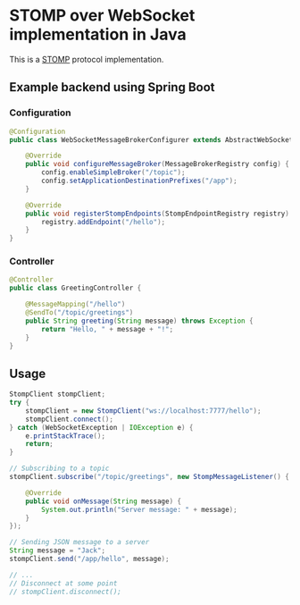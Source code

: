 # STOMP over WebSocket implementation in Java

This is a [STOMP](http://eu.mivrenik.stomp.github.io/) protocol implementation.

## Example backend using Spring Boot

### Configuration

```java
@Configuration
public class WebSocketMessageBrokerConfigurer extends AbstractWebSocketMessageBrokerConfigurer {

	@Override
	public void configureMessageBroker(MessageBrokerRegistry config) {
		config.enableSimpleBroker("/topic");
		config.setApplicationDestinationPrefixes("/app");
	}

	@Override
	public void registerStompEndpoints(StompEndpointRegistry registry) {
		registry.addEndpoint("/hello");
	}
}
```

### Controller

```java
@Controller
public class GreetingController {

	@MessageMapping("/hello")
	@SendTo("/topic/greetings")
	public String greeting(String message) throws Exception {
		return "Hello, " + message + "!";
	}
}
```

## Usage

```java
StompClient stompClient;
try {
	stompClient = new StompClient("ws://localhost:7777/hello");
	stompClient.connect();
} catch (WebSocketException | IOException e) {
	e.printStackTrace();
	return;
}

// Subscribing to a topic
stompClient.subscribe("/topic/greetings", new StompMessageListener() {

	@Override
	public void onMessage(String message) {
		System.out.println("Server message: " + message);
	}
});

// Sending JSON message to a server
String message = "Jack";
stompClient.send("/app/hello", message);

// ...
// Disconnect at some point
// stompClient.disconnect();
```

